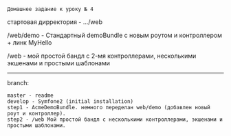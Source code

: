     Домашнее задание к уроку № 4

стартовая дирректория - .../web

/web/demo - Стандартный demoBundle с новым роутом и контроллером + линк MyHello

/web - мой простой бандл с 2-мя контроллерами, несколькими экшенами и простыми шаблонами

---------------------------------------------------------

branch:

	master - readme
    develop - Symfone2 (initial installation)
    step1 - AcmeDemoBundle. немного переделан web/demo (добавлен новый роут и контроллер).
    step2 - /web Мой простой бандл с несколькими контроллерами, экшенами и простыми шаблонами.
